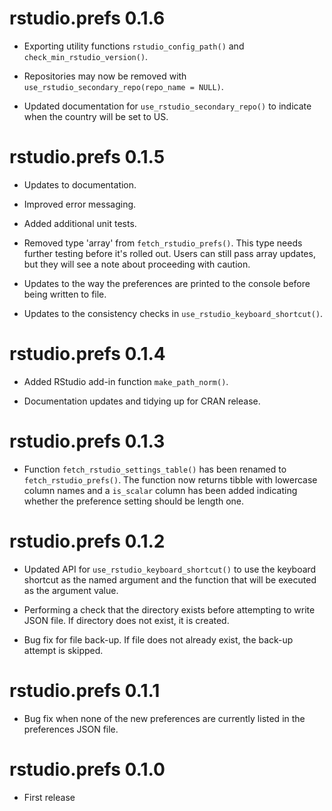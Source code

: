# rstudio.prefs 0.1.6

* Exporting utility functions `rstudio_config_path()` and `check_min_rstudio_version()`.

* Repositories may now be removed with `use_rstudio_secondary_repo(repo_name = NULL)`.

* Updated documentation for `use_rstudio_secondary_repo()` to indicate when the country will be set to US.

# rstudio.prefs 0.1.5

* Updates to documentation.

* Improved error messaging.

* Added additional unit tests.

* Removed type 'array' from `fetch_rstudio_prefs()`. This type needs further testing before it's rolled out. Users can still pass array updates, but they will see a note about proceeding with caution.

* Updates to the way the preferences are printed to the console before being written to file.

* Updates to the consistency checks in `use_rstudio_keyboard_shortcut()`.

# rstudio.prefs 0.1.4

* Added RStudio add-in function `make_path_norm()`.

* Documentation updates and tidying up for CRAN release.

# rstudio.prefs 0.1.3

* Function `fetch_rstudio_settings_table()` has been renamed to `fetch_rstudio_prefs()`. The function now returns tibble with lowercase column names and a `is_scalar` column has been added indicating whether the preference setting should be length one.

# rstudio.prefs 0.1.2

* Updated API for `use_rstudio_keyboard_shortcut()` to use the keyboard shortcut as the named argument and the function that will be executed as the argument value.

* Performing a check that the directory exists before attempting to write JSON file. If directory does not exist, it is created.

* Bug fix for file back-up. If file does not already exist, the back-up attempt is skipped.

# rstudio.prefs 0.1.1

* Bug fix when none of the new preferences are currently listed in the preferences JSON file.

# rstudio.prefs 0.1.0

* First release
